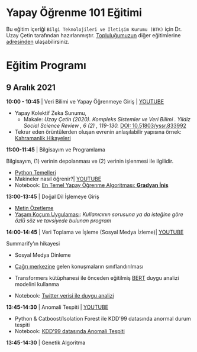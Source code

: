 # Yapay Öğrenme 101 Eğitimi 

Bu eğitim içeriği `Bilgi Teknolojileri ve İletişim Kurumu (BTK)` için Dr. Uzay Çetin tarafından hazırlanmıştır. [Topluluğumuzun](https://www.linkedin.com/company/kavetr) diğer eğitimlerine 
[adresinden](https://github.com/kaveai/veribilimiyazokulu) ulaşabilirsiniz.



# Eğitim Programı

## 9 Aralık 2021
**10:00 - 10:45** | Veri Bilimi ve Yapay Öğrenmeye Giriş | [YOUTUBE](https://youtu.be/cr45U2dxyjY?t=1272)
  - Yapay Kolektif Zeka Sunumu,
    - Makale: _Uzay Çetin (2020). Kompleks Sistemler ve Veri Bilimi . Yildiz Social Science Review , 6 (2) , 119-130._ [DOI: 10.51803/yssr.833992](https://dergipark.org.tr/tr/download/article-file/1424428)
  - Tekrar eden örüntülerden oluşan evrenin anlaşılabilir yapısına örnek: [Kahramanlik Hikayeleri](https://www.linkedin.com/posts/uzaycetin_what-makes-a-hero-matthew-winkler-activity-6757670685889363968-Z6Mv)

**11:00-11:45** | Bilgisayım ve Programlama

Bilgisayım, (1) verinin depolanması ve (2) verinin işlenmesi ile ilgilidir. 
 - [Python Temelleri](https://nbviewer.org/github/uzay00/KaVe-Egitim/blob/master/VeriBilimi/0%20-%20Python%20Temeller.ipynb)
 - Makineler nasıl öğrenir?| [YOUTUBE](https://youtu.be/cr45U2dxyjY?t=15321)
 - Notebook: [En Temel Yapay Öğrenme Algoritması: __Gradyan İniş__ ](https://github.com/kaveai/veribilimiyazokulu/blob/main/Ders%20%C4%B0%C3%A7erikleri/GradientDescent.ipynb)

**13:00-13:45** | Doğal Dil İşlemeye Giriş
  - [Metin Özetleme](https://github.com/uzay00/GSU-Dersler/blob/main/INF236%20Programlama%20Uygulamalar%C4%B1/Ders5%20-%20Ozetleme%20v1.ipynb)
  - [Yaşam Koçum Uygulaması](https://www.youtube.com/watch?v=xz45EaSpf4Y): _Kullanıcının sorusuna ya da isteğine göre özlü söz ve tavsiyede bulunan program_

**14:00-14:45** | Veri Toplama ve İşleme (Sosyal Medya İzleme)| [YOUTUBE](https://youtu.be/pOYAgUfTq1g?t=14409)

Summarify'ın hikayesi
  - Sosyal Medya Dinleme 
  - [Çağrı merkezine](https://github.com/uzay00/GSU-Dersler/blob/main/INF236%20Programlama%20Uygulamalar%C4%B1/Ses%20Tanima.ipynb) gelen konuşmaların sınıflandırılması 
  
  - Transformers kütüphanesi ile önceden eğitilmiş [BERT](https://towardsdatascience.com/bert-explained-state-of-the-art-language-model-for-nlp-f8b21a9b6270?gi=2ab36d86429) duygu analizi modelini kullanma
  - Notebook: [Twitter verisi ile duygu analizi](https://github.com/kaveai/veribilimiyazokulu/blob/main/Python%20ve%20Veri%20Bilimi%20%C3%96rnekleri/Twitter%20Verisi%20ile%20Duygu%20Analizi.ipynb)

**13:45-14:30** | Anomali Tespiti | [YOUTUBE](https://youtu.be/pOYAgUfTq1g?t=10639)
  - Python & Catboost/Isolation Forest ile KDD'99 datasında anormal durum tespiti
  - Notebook: [KDD'99 datasında Anomali Tespiti](https://github.com/kaveai/veribilimiyazokulu/blob/main/Ders%20%C4%B0%C3%A7erikleri/Anomaly_Detection.ipynb)

**13:45-14:30** | Genetik Algoritma
